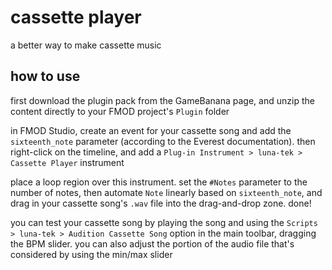 # cassette player
a better way to make cassette music

## how to use
first download the plugin pack from the GameBanana page, and unzip the content directly to your FMOD project's `Plugin` folder

in FMOD Studio, create an event for your cassette song and add the `sixteenth_note` parameter (according to the Everest documentation). then right-click on the timeline, and add a `Plug-in Instrument > luna-tek > Cassette Player` instrument

place a loop region over this instrument. set the `#Notes` parameter to the number of notes, then automate `Note` linearly based on `sixteenth_note`, and drag in your cassette song's `.wav` file into the drag-and-drop zone. done!

you can test your cassette song by playing the song and  using the `Scripts > luna-tek > Audition Cassette Song` option in the main toolbar, dragging the BPM slider. you can also adjust the portion of the audio file that's considered by using the min/max slider
